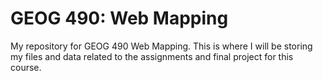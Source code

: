 # GEOG 490: Web Mapping 

My repository for GEOG 490 Web Mapping. This is where I will be storing my files and data related to the assignments and final project for this course.
